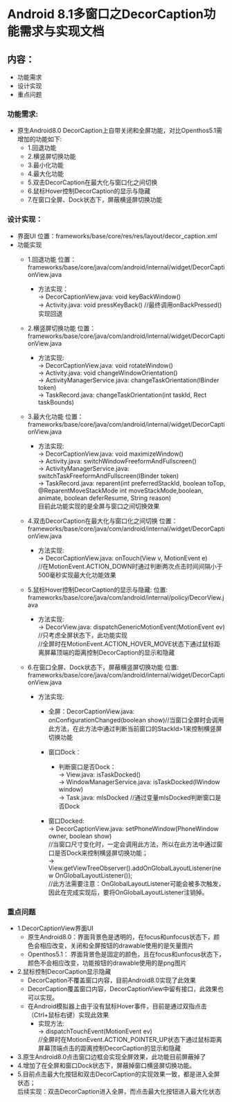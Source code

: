 # Android 8.1多窗口之DecorCaption功能需求与实现文档

## 内容：
  - 功能需求
  - 设计实现
  - 重点问题
  
### 功能需求:
  - 原生Android8.0 DecorCaption上自带关闭和全屏功能，对比Openthos5.1需增加的功能如下:
    - 1.回退功能
    - 2.横竖屏切换功能
    - 3.最小化功能
    - 4.最大化功能
    - 5.双击DecorCaption在最大化与窗口化之间切换
    - 6.鼠标Hover控制DecorCaption的显示与隐藏
    - 7.在窗口全屏、Dock状态下，屏蔽横竖屏切换功能
    
### 设计实现：
  - 界面UI 位置：frameworks/base/core/res/res/layout/decor_caption.xml
  - 功能实现
    - 1.回退功能 位置：frameworks/base/core/java/com/android/internal/widget/DecorCaptionView.java
      - 方法实现：  
      -> DecorCaptionView.java: void keyBackWindow()<br />
      -> Activity.java: void pressKeyBack() //最终调用onBackPressed()实现回退
      
    - 2.横竖屏切换功能 位置：frameworks/base/core/java/com/android/internal/widget/DecorCaptionView.java
      - 方法实现:   
      -> DecorCaptionView.java: void rotateWindow()<br />
      -> Activity.java: void changeWindowOrientation()<br />
      -> ActivityManagerService.java: changeTaskOrientation(IBinder token)<br />
      -> TaskRecord.java: changeTaskOrientation(int taskId, Rect taskBounds)
    
    - 3.最大化功能 位置：frameworks/base/core/java/com/android/internal/widget/DecorCaptionView.java
      - 方法实现:    
      -> DecorCaptionView.java: void maximizeWindow()<br />
      -> Activity.java: switchWindowFreeformAndFullscreen()<br />
      -> ActivityManagerService.java: switchTaskFreeformAndFullscreen(IBinder token)<br />
      -> TaskRecord.java: reparent(int preferredStackId, boolean toTop, @ReparentMoveStackMode int moveStackMode,boolean, animate, boolean deferResume, String reason)<br />
      目前此功能实现的是全屏与窗口之间切换效果
    
    - 4.双击DecorCaption在最大化与窗口化之间切换 位置：frameworks/base/core/java/com/android/internal/widget/DecorCaptionView.java
      - 方法实现:    
      -> DecorCaptionView.java: onTouch(View v, MotionEvent e)<br />
          //在MotionEvent.ACTION_DOWN时通过判断两次点击时间间隔小于500毫秒实现最大化功能效果
  
    - 5.鼠标Hover控制DecorCaption的显示与隐藏: 位置: frameworks/base/core/java/com/android/internal/policy/DecorView.java
      - 方法实现:    
      -> DecorView.java: dispatchGenericMotionEvent(MotionEvent ev)<br />
          //只考虑全屏状态下，此功能实现<br />
          //全屏时在MotionEvent.ACTION_HOVER_MOVE状态下通过鼠标距离屏幕顶端的距离控制DecorCaption的显示和隐藏
          
    - 6.在窗口全屏、Dock状态下，屏蔽横竖屏切换功能 位置: frameworks/base/core/java/com/android/internal/widget/DecorCaptionView.java
      - 方法实现:    
        - 全屏：DecorCaptionView.java: onConfigurationChanged(boolean show)//当窗口全屏时会调用此方法，在此方法中通过判断当前窗口的StackId>1来控制横竖屏切换功能
        - 窗口Dock：
          - 判断窗口是否Dock：    
          -> View.java: isTaskDocked()<br />
          -> WindowManagerService.java: isTaskDocked(IWindow window)<br />
          -> Task.java: mIsDocked //通过变量mIsDocked判断窗口是否Dock
          
        - 窗口Docked:    
          -> DecorCaptionView.java: setPhoneWindow(PhoneWindow owner, boolean show)<br />
          //当窗口尺寸变化时，一定会调用此方法，所以在此方法中通过窗口是否Dock来控制横竖屏切换功能；<br />
          -> View.getViewTreeObserver().addOnGlobalLayoutListener(new OnGlobalLayoutListener());<br />
          //此方法需要注意：OnGlobalLayoutListener可能会被多次触发，因此在完成实现后，要将OnGlobalLayoutListener注销掉。

### 重点问题
  - 1.DecorCaptionView界面UI
    - 原生Android8.0：界面背景色是透明的，在focus和unfocus状态下，颜色会相应改变，关闭和全屏按钮的drawable使用的是矢量图片
    - Openthos5.1： 界面背景色是固定的颜色，且在focus和unfocus状态下，颜色不会相应改变，功能按钮的drawable使用的是png图片
  - 2.鼠标控制DecorCaption显示隐藏
    - DecorCaption不覆盖窗口内容，目前Android8.0实现了此效果
    - DecorCaption覆盖窗口内容，DecorCaptionView中留有接口，此效果也可以实现。
    - 在Android模拟器上由于没有鼠标Hover事件，目前是通过双指点击（Ctrl+鼠标右键）实现此效果
      - 实现方法:    
      -> dispatchTouchEvent(MotionEvent ev)<br />
      //全屏时在MotionEvent.ACTION_POINTER_UP状态下通过鼠标距离屏幕顶端点击的距离控制DecorCaption的显示和隐藏
  - 3.原生Android8.0点击窗口边框会实现全屏效果，此功能目前屏蔽掉了
  - 4.增加了在全屏和窗口Dock状态下，屏蔽掉窗口横竖屏切换功能。
  - 5.目前点击最大化按钮和双击DecorCaption的实现效果一致，都是进入全屏状态；    
      后续实现：双击DecorCaption进入全屏，而点击最大化按钮进入最大化状态
      
      
      
      
      
      










